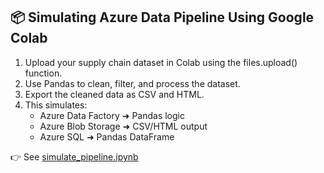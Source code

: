 
## 📦 Simulating Azure Data Pipeline Using Google Colab

1. Upload your supply chain dataset in Colab using the files.upload() function.
2. Use Pandas to clean, filter, and process the dataset.
3. Export the cleaned data as CSV and HTML.
4. This simulates:
   - Azure Data Factory ➜ Pandas logic
   - Azure Blob Storage ➜ CSV/HTML output
   - Azure SQL ➜ Pandas DataFrame

👉 See [simulate_pipeline.ipynb](../pipeline/simulate_pipeline.ipynb)
